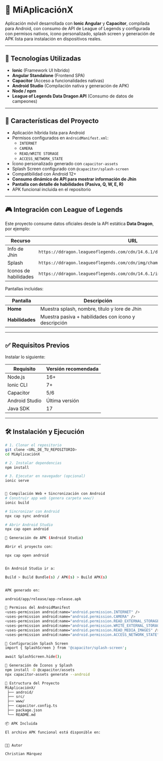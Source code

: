# 📌 MiAplicaciónX

Aplicación móvil desarrollada con **Ionic Angular** y **Capacitor**, compilada para Android, con consumo de API de League of Legends y configurada con permisos nativos, ícono personalizado, splash screen y generación de APK lista para instalación en dispositivos reales.

---

## 🚀 Tecnologías Utilizadas

- **Ionic** (Framework UI híbrido)
- **Angular Standalone** (Frontend SPA)
- **Capacitor** (Acceso a funcionalidades nativas)
- **Android Studio** (Compilación nativa y generación de APK)
- **Node / npm**
- **League of Legends Data Dragon API** (Consumo de datos de campeones)

---

## 📌 Características del Proyecto

- Aplicación híbrida lista para Android
- Permisos configurados en `AndroidManifest.xml`:
  - `INTERNET`
  - `CAMERA`
  - `READ/WRITE STORAGE`
  - `ACCESS_NETWORK_STATE`
- Ícono personalizado generado con `capacitor-assets`
- Splash Screen configurado con `@capacitor/splash-screen`
- Compatibilidad con Android 12+
- **Consumo dinámico de API para mostrar información de Jhin**
- **Pantalla con detalle de habilidades (Pasiva, Q, W, E, R)**
- APK funcional incluida en el repositorio

---

## 🎮 Integración con League of Legends

Este proyecto consume datos oficiales desde la API estática **Data Dragon**, por ejemplo:

| Recurso | URL |
|---------|-----|
| Info de Jhin | `https://ddragon.leagueoflegends.com/cdn/14.6.1/data/es_ES/champion/Jhin.json` |
| Splash | `https://ddragon.leagueoflegends.com/cdn/img/champion/splash/Jhin_0.jpg` |
| Iconos de habilidades | `https://ddragon.leagueoflegends.com/cdn/14.6.1/img/spell/` |

Pantallas incluidas:

| Pantalla | Descripción |
|----------|------------|
| **Home** | Muestra splash, nombre, título y lore de Jhin |
| **Habilidades** | Muestra pasiva + habilidades con ícono y descripción |

---

## ✅ Requisitos Previos

Instalar lo siguiente:

| Requisito | Versión recomendada |
|-----------|--------------------|
| Node.js | 16+ |
| Ionic CLI | 7+ |
| Capacitor | 5/6 |
| Android Studio | Última versión |
| Java SDK | 17 |

---

## 🛠️ Instalación y Ejecución

```bash
# 1. Clonar el repositorio
git clone <URL_DE_TU_REPOSITORIO>
cd MiAplicaciónX

# 2. Instalar dependencias
npm install

# 3. Ejecutar en navegador (opcional)
ionic serve


📌 Compilación Web + Sincronización con Android
# Construir app web (genera carpeta www/)
ionic build

# Sincronizar con Android
npx cap sync android

# Abrir Android Studio
npx cap open android

📌 Generación de APK (Android Studio)

Abrir el proyecto con:

npx cap open android


En Android Studio ir a:

Build > Build Bundle(s) / APK(s) > Build APK(s)


APK generado en:

android/app/release/app-release.apk

📌 Permisos del AndroidManifest
<uses-permission android:name="android.permission.INTERNET" />
<uses-permission android:name="android.permission.CAMERA" />
<uses-permission android:name="android.permission.READ_EXTERNAL_STORAGE" />
<uses-permission android:name="android.permission.WRITE_EXTERNAL_STORAGE" />
<uses-permission android:name="android.permission.READ_MEDIA_IMAGES" />
<uses-permission android:name="android.permission.ACCESS_NETWORK_STATE" />

📌 Configuración Splash Screen
import { SplashScreen } from '@capacitor/splash-screen';

await SplashScreen.hide();

📌 Generación de Íconos y Splash
npm install -D @capacitor/assets
npx capacitor-assets generate --android

📂 Estructura del Proyecto
MiAplicaciónX/
 ├── android/
 ├── src/
 ├── www/
 ├── capacitor.config.ts
 ├── package.json
 └── README.md

📦 APK Incluida

El archivo APK funcional está disponible en:


🧑‍💻 Autor

Christian Márquez
